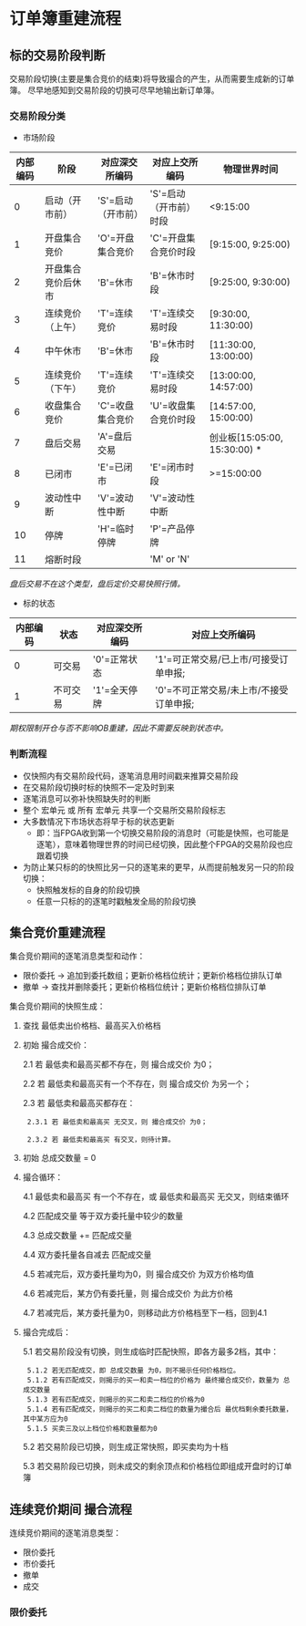 # 订单簿重建流程

## 标的交易阶段判断

交易阶段切换(主要是集合竞价的结束)将导致撮合的产生，从而需要生成新的订单簿。
尽早地感知到交易阶段的切换可尽早地输出新订单簿。

### 交易阶段分类

* 市场阶段

内部编码|阶段|对应深交所编码|对应上交所编码|物理世界时间
--|--|--|--|--
0|启动（开市前）|'S'=启动（开市前）|'S'=启动（开市前）时段|<9:15:00
1|开盘集合竞价|'O'=开盘集合竞价|'C'=开盘集合竞价时段|[9:15:00, 9:25:00)
2|开盘集合竞价后休市|'B'=休市|'B'=休市时段|[9:25:00, 9:30:00)
3|连续竞价（上午）|'T'=连续竞价|'T'=连续交易时段|[9:30:00, 11:30:00)
4|中午休市|'B'=休市|'B'=休市时段|[11:30:00, 13:00:00)
5|连续竞价（下午）|'T'=连续竞价|'T'=连续交易时段|[13:00:00, 14:57:00)
6|收盘集合竞价|'C'=收盘集合竞价|'U'=收盘集合竞价时段|[14:57:00, 15:00:00)
7|盘后交易|'A'=盘后交易||创业板[15:05:00, 15:30:00) *
8|已闭市|'E'=已闭市|'E'=闭市时段|>=15:00:00
9|波动性中断|'V'=波动性中断|'V'=波动性中断
10|停牌|'H'=临时停牌|'P'=产品停牌
11|熔断时段||'M' or 'N'

*盘后交易不在这个类型，盘后定价交易快照行情。*

* 标的状态

内部编码|状态|对应深交所编码|对应上交所编码
--|--|--|--
0|可交易|'0'=正常状态|'1'=可正常交易/已上市/可接受订单申报;
1|不可交易|'1'=全天停牌|'0'=不可正常交易/未上市/不接受订单申报;

*期权限制开仓与否不影响OB重建，因此不需要反映到状态中。*

### 判断流程

* 仅快照内有交易阶段代码，逐笔消息用时间戳来推算交易阶段
* 在交易阶段切换时标的快照不一定及时到来
* 逐笔消息可以弥补快照缺失时的判断
* 整个 宏单元 或 所有 宏单元 共享一个交易所交易阶段标志
* 大多数情况下市场状态将早于标的状态更新
  * 即：当FPGA收到第一个切换交易阶段的消息时（可能是快照，也可能是逐笔），意味着物理世界的时间已经切换，因此整个FPGA的交易阶段也应跟着切换
* 为防止某只标的的快照比另一只的逐笔来的更早，从而提前触发另一只的阶段切换：
  * 快照触发标的自身的阶段切换
  * 任意一只标的的逐笔时戳触发全局的阶段切换

## 集合竞价重建流程

集合竞价期间的逐笔消息类型和动作：

* 限价委托 -> 追加到委托数组；更新价格档位统计；更新价格档位排队订单
* 撤单 -> 查找并删除委托；更新价格档位统计；更新价格档位排队订单

集合竞价期间的快照生成：

1. 查找 最低卖出价格档、最高买入价格档

2. 初始 撮合成交价：

    2.1 若 最低卖和最高买都不存在，则 撮合成交价 为0；

    2.2 若 最低卖和最高买有一个不存在，则 撮合成交价 为另一个；

    2.3 若 最低卖和最高买都存在：

        2.3.1 若 最低卖和最高买 无交叉，则 撮合成交价 为0；

        2.3.2 若 最低卖和最高买 有交叉，则待计算。

3. 初始 总成交数量 = 0

4. 撮合循环：

    4.1 最低卖和最高买 有一个不存在，或 最低卖和最高买 无交叉，则结束循环

    4.2 匹配成交量 等于双方委托量中较少的数量

    4.3 总成交数量 += 匹配成交量

    4.4 双方委托量各自减去 匹配成交量

    4.5 若减完后，双方委托量均为0，则 撮合成交价 为双方价格均值

    4.6 若减完后，某方仍有委托量，则 撮合成交价 为此方价格

    4.7 若减完后，某方委托量为0，则移动此方价格档至下一档，回到4.1

5. 撮合完成后：

    5.1 若交易阶段没有切换，则生成临时匹配快照，即各方最多2档，其中：

        5.1.2 若无匹配成交，即 总成交数量 为0，则不揭示任何价格档位。
        5.1.2 若有匹配成交，则揭示的买一和卖一档位的价格为 最终撮合成交价，数量为 总成交数量
        5.1.3 若有匹配成交，则揭示的买二和卖二档位的价格为0
        5.1.4 若有匹配成交，则揭示的买二和卖二档位的数量为撮合后 最优档剩余委托数量，其中某方应为0
        5.1.5 买卖三及以上档位价格和数量都为0

    5.2 若交易阶段已切换，则生成正常快照，即买卖均为十档

    5.3 若交易阶段已切换，则未成交的剩余顶点和价格档位即组成开盘时的订单簿

## 连续竞价期间 撮合流程

连续竞价期间的逐笔消息类型：

* 限价委托
* 市价委托
* 撤单
* 成交

### 限价委托


